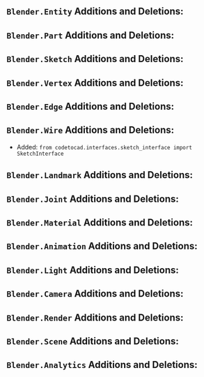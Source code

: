 ## `Blender.Entity` Additions and Deletions:

## `Blender.Part` Additions and Deletions:

## `Blender.Sketch` Additions and Deletions:

## `Blender.Vertex` Additions and Deletions:

## `Blender.Edge` Additions and Deletions:

## `Blender.Wire` Additions and Deletions:

- Added: `from codetocad.interfaces.sketch_interface import SketchInterface`

## `Blender.Landmark` Additions and Deletions:

## `Blender.Joint` Additions and Deletions:

## `Blender.Material` Additions and Deletions:

## `Blender.Animation` Additions and Deletions:

## `Blender.Light` Additions and Deletions:

## `Blender.Camera` Additions and Deletions:

## `Blender.Render` Additions and Deletions:

## `Blender.Scene` Additions and Deletions:

## `Blender.Analytics` Additions and Deletions:

